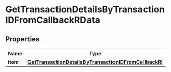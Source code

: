 

# GetTransactionDetailsByTransactionIDFromCallbackRData


## Properties

Name | Type | Description | Notes
------------ | ------------- | ------------- | -------------
**item** | [**GetTransactionDetailsByTransactionIDFromCallbackRI**](GetTransactionDetailsByTransactionIDFromCallbackRI.md) |  | 



